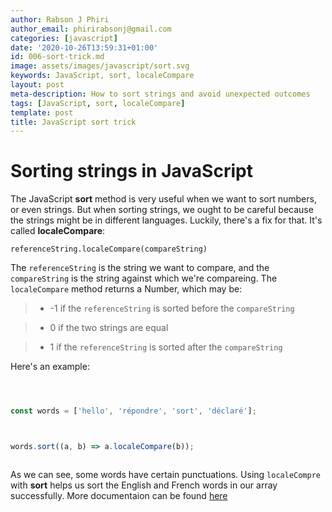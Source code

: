 ```yaml
---
author: Rabson J Phiri
author_email: phirirabsonj@gmail.com
categories: [javascript]
date: '2020-10-26T13:59:31+01:00'
id: 006-sort-trick.md
image: assets/images/javascript/sort.svg
keywords: JavaScript, sort, localeCompare
layout: post
meta-description: How to sort strings and avoid unexpected outcomes
tags: [JavaScript, sort, localeCompare]
template: post
title: JavaScript sort trick
---
```




# Sorting strings in JavaScript



The JavaScript **sort** method is very useful when we want to sort numbers, or even strings. But when sorting strings, we ought to be careful because the strings might be in different languages. Luckily, there's a fix for that. It's called **localeCompare**:



`referenceString.localeCompare(compareString)`



The `referenceString` is the string we want to compare, and the `compareString` is the string against which we're compareing. The `localeCompare` method returns a Number, which may be:



> - -1 if the `referenceString` is sorted before the `compareString`

> - 0 if the two strings are equal

> - 1 if the `referenceString` is sorted after the `compareString`



Here's an example:



```javascript



const words = ['hello', 'répondre', 'sort', 'déclaré'];



words.sort((a, b) => a.localeCompare(b)); 



```



As we can see, some words have certain punctuations. Using `localeCompre` with **sort** helps us sort the English and French words in our array successfully. More documentaion can be found [here](https://developer.mozilla.org/en-US/docs/Web/JavaScript/Reference/Global_Objects/String/localeCompare)